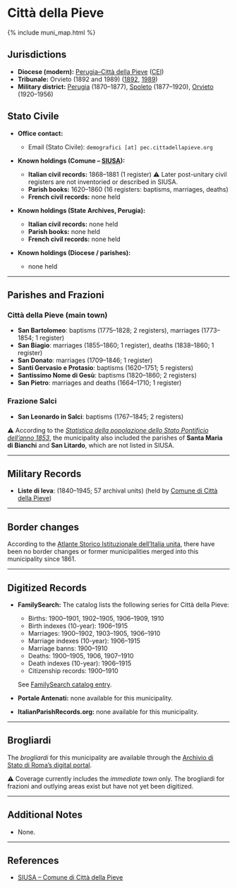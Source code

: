 # Città della Pieve

{% include muni_map.html %}

## Jurisdictions

* **Diocese (modern):** [Perugia–Città della Pieve](../dio/perugia.md) ([CEI](https://www.chiesacattolica.it/annuario-cei/ricerca-parrocchie/))
* **Tribunale:** Orvieto (1892 and 1989) ([1892](https://www.google.it/books/edition/Bollettino_ufficiale_del_Ministero_di_gr/kRXd4t5fK-0C?hl=en&gbpv=1&pg=PA457&printsec=frontcover), [1989](https://www.google.it/books/edition/Gazzetta_ufficiale_della_Repubblica_ital/-Z6nogg-qMQC?hl=en&gbpv=1&pg=RA8-PA38&printsec=frontcover))
* **Military district:** [Perugia](../mil/perugia.md) (1870–1877), [Spoleto](../mil/spoleto.md) (1877–1920), [Orvieto](../mil/spoleto.md) (1920–1956)

## Stato Civile

* **Office contact:**

  * Email (Stato Civile): `demografici [at] pec.cittadellapieve.org`

* **Known holdings (Comune – [SIUSA](https://siusa-archivi.cultura.gov.it/cgi-bin/siusa/pagina.pl?TipoPag=comparc&Chiave=309324)):**

  * **Italian civil records:** 1868–1881 (1 register)
    ⚠️ Later post-unitary civil registers are not inventoried or described in SIUSA.
  * **Parish books:** 1620–1860 (16 registers: baptisms, marriages, deaths)
  * **French civil records:** none held

* **Known holdings (State Archives, Perugia):**

  * **Italian civil records:** none held
  * **Parish books:** none held
  * **French civil records:** none held

* **Known holdings (Diocese / parishes):**

  * none held

---

## Parishes and Frazioni

### Città della Pieve (main town)

* **San Bartolomeo**: baptisms (1775–1828; 2 registers), marriages (1773–1854; 1 register)
* **San Biagio**: marriages (1855–1860; 1 register), deaths (1838–1860; 1 register)
* **San Donato**: marriages (1709–1846; 1 register)
* **Santi Gervasio e Protasio**: baptisms (1620–1751; 5 registers)
* **Santissimo Nome di Gesù**: baptisms (1820–1860; 2 registers)
* **San Pietro**: marriages and deaths (1664–1710; 1 register)

### Frazione Salci

* **San Leonardo in Salci**: baptisms (1767–1845; 2 registers)

⚠️ According to the *[Statistica della popolazione dello Stato Pontificio dell’anno 1853](https://www.google.it/books/edition/Statistics_della_popolazione_dello_Stato/v6dCAQAAMAAJ)*, the municipality also included the parishes of **Santa Maria di Bianchi** and **San Litardo**, which are not listed in SIUSA.

---

## Military Records

* **Liste di leva**: (1840–1945; 57 archival units) (held by [Comune di Città della Pieve](https://siusa-archivi.cultura.gov.it/cgi-bin/siusa/pagina.pl?TipoPag=comparc&Chiave=309120&RicVM=ricercasemplice&RicFrmRicSemplice=Liste%20di%20leva&RicProgetto=reg%2dumb&RicSez=complessi))

---

## Border changes

According to the [Atlante Storico Istituzionale dell’Italia unita](http://dati.san.beniculturali.it/asi/local/), there have been no border changes or former municipalities merged into this municipality since 1861.

---

## Digitized Records

* **FamilySearch:** The catalog lists the following series for Città della Pieve:

  * Births: 1900–1901, 1902–1905, 1906–1909, 1910
  * Birth indexes (10-year): 1906–1915
  * Marriages: 1900–1902, 1903–1905, 1906–1910
  * Marriage indexes (10-year): 1906–1915
  * Marriage banns: 1900–1910
  * Deaths: 1900–1905, 1906, 1907–1910
  * Death indexes (10-year): 1906–1915
  * Citizenship records: 1900–1910

  See [FamilySearch catalog entry](https://www.familysearch.org/en/search/catalog/652393).

* **Portale Antenati:** none available for this municipality.

* **ItalianParishRecords.org:** none available for this municipality.

---

## Brogliardi

The *brogliardi* for this municipality are available through the [Archivio di Stato di Roma’s digital portal](https://imagoarchiviodistatoroma.cultura.gov.it/Gregoriano/s_brogliardi.php?Provincia=Perugia&Denominazione=Citt%C3%A0%20di%20Pieve).

⚠️ Coverage currently includes the *immediate town* only. The brogliardi for frazioni and outlying areas exist but have not yet been digitized.

---

## Additional Notes

* None.

---

## References

* [SIUSA – Comune di Città della Pieve](https://siusa-archivi.cultura.gov.it/cgi-bin/siusa/pagina.pl?TipoPag=comparc&Chiave=309324)
